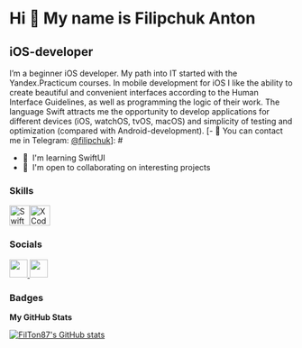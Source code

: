 Hi 👋 My name is Filipchuk Anton
================================

iOS-developer
-------------

I’m a beginner iOS developer. My path into IT started with the Yandex.Practicum courses. In mobile development for iOS I like the ability to create beautiful and convenient interfaces according to the Human Interface Guidelines, as well as programming the logic of their work. The language Swift attracts me the opportunity to develop applications for different devices (iOS, watchOS, tvOS, macOS) and simplicity of testing and optimization (compared with Android-development).
[- 📱 You can contact me in Telegram: [@filipchuk](https://t.me/filipchuk "Telegram channel")]: #
- 🧠  I'm learning SwiftUI
- 🤝  I'm open to collaborating on interesting projects

### Skills  
<p align="left"> <a href="https://developer.apple.com/swift/" target="_blank" rel="noreferrer"><img src="https://raw.githubusercontent.com/danielcranney/readme-generator/main/public/icons/skills/swift-colored.svg" width="36" height="36" alt="Swift" /></a><a href="https://www.xcode.com" target="_blank" rel="noreferrer"><img src="https://raw.githubusercontent.com/danielcranney/readme-generator/main/public/icons/skills/xcode.svg" width="36" height="36" alt="XCode" /></a> </p> 

### Socials
<p align="left"> <a href="https://www.github.com/FilTon87" target="_blank" rel="noreferrer"> <picture> <source media="(prefers-color-scheme: dark)" srcset="https://raw.githubusercontent.com/danielcranney/readme-generator/main/public/icons/socials/github-dark.svg" /> <source media="(prefers-color-scheme: light)" srcset="https://raw.githubusercontent.com/danielcranney/readme-generator/main/public/icons/socials/github.svg" /> <img src="https://raw.githubusercontent.com/danielcranney/readme-generator/main/public/icons/socials/github.svg" width="32" height="32" /> </picture> </a> <a href="https://www.linkedin.com/in/anton-filipchuk-47744460/" target="_blank" rel="noreferrer"> <picture> <source media="(prefers-color-scheme: dark)" srcset="https://raw.githubusercontent.com/danielcranney/readme-generator/main/public/icons/socials/linkedin-dark.svg" /> <source media="(prefers-color-scheme: light)" srcset="https://raw.githubusercontent.com/danielcranney/readme-generator/main/public/icons/socials/linkedin.svg" /> <img src="https://raw.githubusercontent.com/danielcranney/readme-generator/main/public/icons/socials/linkedin.svg" width="32" height="32" /> </picture> </a></p>

### Badges
<b>My GitHub Stats</b>

<a href="http://www.github.com/FilTon87"><img src="https://github-readme-stats.vercel.app/api?username=FilTon87&show_icons=true&hide=&count_private=true&title_color=f97316&text_color=ffffff&icon_color=0891b2&bg_color=1c1917&hide_border=true&show_icons=true" alt="FilTon87's GitHub stats" /></a>

